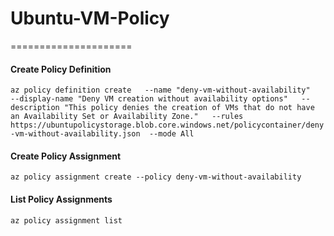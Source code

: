 # Ubuntu-VM-Policy
=====================

#### Create Policy Definition
`az policy definition create   --name "deny-vm-without-availability"   --display-name "Deny VM creation without availability options"   --description "This policy denies the creation of VMs that do not have an Availability Set or Availability Zone."   --rules https://ubuntupolicystorage.blob.core.windows.net/policycontainer/deny-vm-without-availability.json  --mode All`

#### Create Policy Assignment
`az policy assignment create --policy deny-vm-without-availability`

#### List Policy Assignments
`az policy assignment list`
